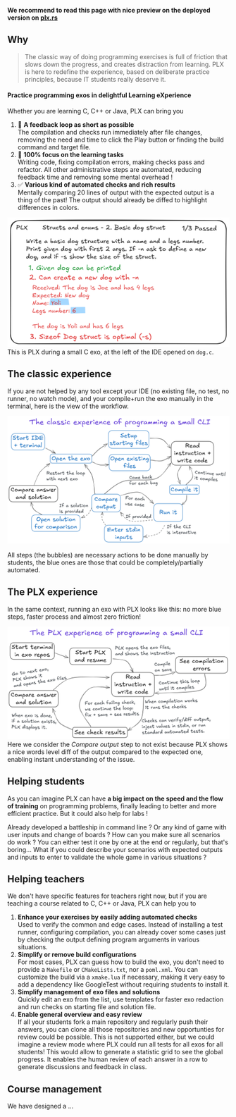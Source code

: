 <div class="oranda-hide">

**We recommend to read this page with nice preview on the deployed version on [plx.rs](https://plx.rs)**

</div>

<!--todo: include logo here -->

## Why
> The classic way of doing programming exercises is full of friction that slows down the progress, and creates distraction from learning. PLX is here to redefine the experience, based on deliberate practice principles, because IT students really deserve it.

#### Practice programming exos in delightful Learning eXperience

Whether you are learning C, C++ or Java, PLX can bring you
1. 🔁 **A feedback loop as short as possible**  
The compilation and checks run immediately after file changes, removing the need and time to click the Play button or finding the build command and target file.
1. 💯 **100% focus on the learning tasks**  
Writing code, fixing compilation errors, making checks pass and refactor. All other administrative steps are automated, reducing feedback time and removing some mental overhead !
1. ✅ **Various kind of automated checks and rich results**  
Mentally comparing 20 lines of output with the expected output is a thing of the past! The output should already be diffed to highlight differences in colors.

![Image of the interface of PLX when looking at tests results](book/img/svg/exo-tests-wip.opti.svg)
This is PLX during a small C exo, at the left of the IDE opened on `dog.c`.

## The classic experience
If you are not helped by any tool except your IDE (no existing file, no test, no runner, no watch mode), and your compile+run the exo manually in the terminal, here is the view of the workflow.

![Image of the classic experience of programming a small CLI](book/img/svg/classic-xp.opti.svg)

All steps (the bubbles) are necessary actions to be done manually by students, the blue ones are those that could be completely/partially automated. 

## The PLX experience
In the same context, running an exo with PLX looks like this: no more blue steps, faster process and almost zero friction!

![Image of the PLX experience of programming a small CLI](book/img/svg/plx-xp.opti.svg)
Here we consider the *Compare output* step to not exist because PLX shows a nice words level diff of the output compared to the expected one, enabling instant understanding of the issue.

## Helping students
As you can imagine PLX can have **a big impact on the speed and the flow of training** on programming problems, finally leading to better and more efficient practice. But it could also help for labs !

Already developed a battleship in command line ? Or any kind of game with user inputs and change of boards ? How can you make sure all scenarios do work ? You can either test it one by one at the end or regularly, but that's boring... What if you could describe your scenarios with expected outputs and inputs to enter to validate the whole game in various situations ?

## Helping teachers
We don't have specific features for teachers right now, but if you are teaching a course related to C, C++ or Java, PLX can help you to
1. **Enhance your exercises by easily adding automated checks**  
Used to verify the common and edge cases. Instead of installing a test runner, configuring compilation, you can already cover some cases just by checking the output defining program arguments in various situations.
1. **Simplify or remove build configurations**  
For most cases, PLX can guess how to build the exo, you don't need to provide a `Makefile` or `CMakeLists.txt`, nor a `poml.xml`. You can customize the build via a `xmake.lua` if necessary, making it very easy to add a dependency like GoogleTest without requiring students to install it.
1. **Simplify management of exo files and solutions**  
Quickly edit an exo from the list, use templates for faster exo redaction and run checks on starting file and solution file.
1. **Enable general overview and easy review**  
If all your students fork a main repository and regularly push their answers, you can clone all those repositories and new opportunties for review could be possible. This is not supported either, but we could imagine a review mode where PLX could run all tests for all exos for all students! This would allow to generate a statistic grid to see the global progress. It enables the human review of each answer in a row to generate discussions and feedback in class.

## Course management
We have designed a ...

<!--TODO: continue this after conception-->
<!--todo: small preview of course management solution.-->
